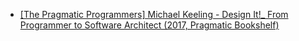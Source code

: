 - [[The Pragmatic Programmers] Michael Keeling - Design It!_ From Programmer to Software Architect (2017, Pragmatic Bookshelf)](https://pan.baidu.com/s/1hEfE54sDCh9P6vZnFcooLA)